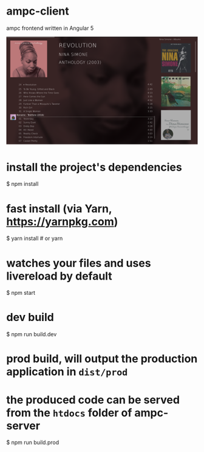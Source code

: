 # ampc-client
ampc frontend written in Angular 5

![ScreenShot](https://raw.githubusercontent.com/derhorst/ampc-client/master/screenshot.png)


# install the project's dependencies
$ npm install
# fast install (via Yarn, https://yarnpkg.com)
$ yarn install  # or yarn

# watches your files and uses livereload by default
$ npm start

# dev build
$ npm run build.dev
# prod build, will output the production application in `dist/prod`
# the produced code can be served from the `htdocs` folder of ampc-server
$ npm run build.prod
